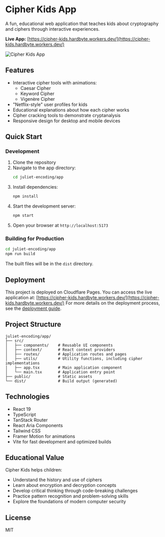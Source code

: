 # Cipher Kids App

A fun, educational web application that teaches kids about cryptography and ciphers through interactive experiences.

**Live App:** [https://cipher-kids.hardbyte.workers.dev/](https://cipher-kids.hardbyte.workers.dev/)

![Cipher Kids App](https://example.com/placeholder-image.png)

## Features

- Interactive cipher tools with animations:
  - Caesar Cipher
  - Keyword Cipher
  - Vigenère Cipher
- "Netflix-style" user profiles for kids
- Educational explanations about how each cipher works
- Cipher cracking tools to demonstrate cryptanalysis
- Responsive design for desktop and mobile devices

## Quick Start

### Development

1. Clone the repository
2. Navigate to the app directory:
   ```bash
   cd juliet-encoding/app
   ```
3. Install dependencies:
   ```bash
   npm install
   ```
4. Start the development server:
   ```bash
   npm start
   ```
5. Open your browser at `http://localhost:5173`

### Building for Production

```bash
cd juliet-encoding/app
npm run build
```

The built files will be in the `dist` directory.

## Deployment

This project is deployed on Cloudflare Pages. You can access the live application at: [https://cipher-kids.hardbyte.workers.dev/](https://cipher-kids.hardbyte.workers.dev/)
For more details on the deployment process, see the [deployment guide](app/DEPLOY.md).

## Project Structure

```
juliet-encoding/app/
├── src/
│   ├── components/    # Reusable UI components
│   ├── context/       # React context providers
│   ├── routes/        # Application routes and pages
│   ├── utils/         # Utility functions, including cipher implementations
│   ├── app.tsx        # Main application component
│   └── main.tsx       # Application entry point
├── public/            # Static assets
└── dist/              # Build output (generated)
```

## Technologies

- React 19
- TypeScript
- TanStack Router
- React Aria Components
- Tailwind CSS
- Framer Motion for animations
- Vite for fast development and optimized builds

## Educational Value

Cipher Kids helps children:
- Understand the history and use of ciphers
- Learn about encryption and decryption concepts
- Develop critical thinking through code-breaking challenges
- Practice pattern recognition and problem-solving skills
- Explore the foundations of modern computer security

## License

MIT